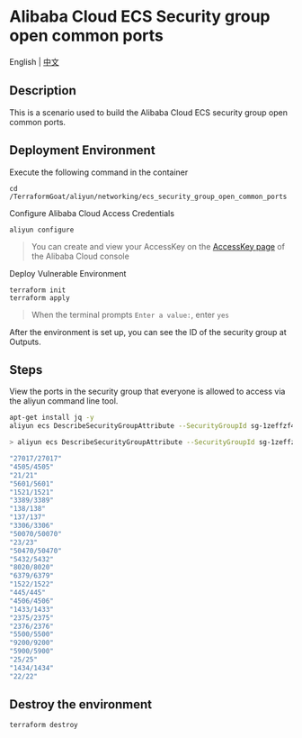 # Alibaba Cloud ECS Security group open common ports

English | [中文](./README_CN.md)

## Description

This is a scenario used to build the Alibaba Cloud ECS security group open common ports.

## Deployment Environment

Execute the following command in the container

```shell
cd /TerraformGoat/aliyun/networking/ecs_security_group_open_common_ports
```

Configure Alibaba Cloud Access Credentials

```shell
aliyun configure
```

> You can create and view your AccessKey on the [AccessKey page](https://ram.console.aliyun.com/manage/ak) of the Alibaba Cloud console

Deploy Vulnerable Environment

```shell
terraform init
terraform apply
```

> When the terminal prompts `Enter a value:`, enter `yes`

After the environment is set up, you can see the ID of the security group at Outputs.

## Steps

View the ports in the security group that everyone is allowed to access via the aliyun command line tool.

```bash
apt-get install jq -y
aliyun ecs DescribeSecurityGroupAttribute --SecurityGroupId sg-1zeffzf4e3akdwklefyf | jq '.Permissions.Permission[] | select(.Policy == "Accept") | select(.SourceCidrIp == "0.0.0.0/0") | select(.IpProtocol == "TCP") | .PortRange'
```

```bash
> aliyun ecs DescribeSecurityGroupAttribute --SecurityGroupId sg-1zeffzf4e3akdwklefyf | jq '.Permissions.Permission[] | select(.Policy == "Accept") | select(.SourceCidrIp == "0.0.0.0/0") | select(.IpProtocol == "TCP") | .PortRange'

"27017/27017"
"4505/4505"
"21/21"
"5601/5601"
"1521/1521"
"3389/3389"
"138/138"
"137/137"
"3306/3306"
"50070/50070"
"23/23"
"50470/50470"
"5432/5432"
"8020/8020"
"6379/6379"
"1522/1522"
"445/445"
"4506/4506"
"1433/1433"
"2375/2375"
"2376/2376"
"5500/5500"
"9200/9200"
"5900/5900"
"25/25"
"1434/1434"
"22/22"
```

## Destroy the environment

```shell
terraform destroy
```
